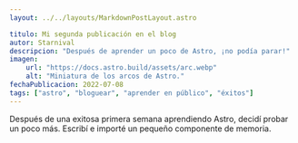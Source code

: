 ```yaml
---
layout: ../../layouts/MarkdownPostLayout.astro

titulo: Mi segunda publicación en el blog
autor: Starnival
descripcion: "Después de aprender un poco de Astro, ¡no podía parar!"
imagen:
    url: "https://docs.astro.build/assets/arc.webp"
    alt: "Miniatura de los arcos de Astro."
fechaPublicacion: 2022-07-08
tags: ["astro", "bloguear", "aprender en público", "éxitos"]
---
```

Después de una exitosa primera semana aprendiendo Astro, decidí probar un poco más. Escribí e importé un pequeño componente de memoria.